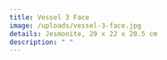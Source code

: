 ```yaml
---
title: Vessel 3 Face
image: /uploads/vessel-3-face.jpg
details: Jesmonite, 29 x 22 x 20.5 cm
description: " "
---
```

